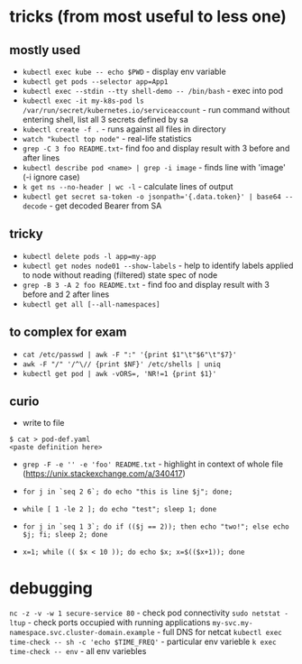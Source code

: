 # tricks (from most useful to less one)

## mostly used
- `kubectl exec kube -- echo $PWD` - display env variable
- `kubectl get pods --selector app=App1`
- `kubectl exec --stdin --tty shell-demo -- /bin/bash` - exec into pod
- `kubectl exec -it my-k8s-pod ls /var/run/secret/kubernetes.io/serviceaccount` - run command without entering shell, list all 3 secrets defined by sa
- `kubectl create -f .` - runs against all files in directory
- `watch "kubectl top node"` - real-life statistics
- `grep -C 3 foo README.txt`- find foo and display result with 3 before and after lines
- `kubectl describe pod <name> | grep -i image` - finds line with 'image' (-i ignore case)
- `k get ns --no-header | wc -l` - calculate lines of output
- `kubectl get secret sa-token -o jsonpath='{.data.token}' | base64 --decode` - get decoded Bearer from SA

## tricky
- `kubectl delete pods -l app=my-app`
- `kubectl get nodes node01 --show-labels` - help to identify labels applied to node without reading (filtered) state spec of node
- `grep -B 3 -A 2 foo README.txt` - find foo and display result with 3 before and 2 after lines
- `kubectl get all [--all-namespaces]`

## to complex for exam
- `cat /etc/passwd | awk -F ":" '{print $1"\t"$6"\t"$7}'` 
- `awk -F "/" '/^\// {print $NF}' /etc/shells | uniq`
- `kubectl get pod | awk -vORS=, 'NR!=1 {print $1}'`

## curio
- write to file
```
$ cat > pod-def.yaml 
<paste definition here>
```
- `grep -F -e '' -e 'foo' README.txt` - highlight in context of whole file (https://unix.stackexchange.com/a/340417)

- ```for j in `seq 2 6`; do echo "this is line $j"; done;```
- ```while [ 1 -le 2 ]; do echo "test"; sleep 1; done```
- ```for j in `seq 1 3`; do if (($j == 2)); then echo "two!"; else echo $j; fi; sleep 2; done```
- ```x=1; while (( $x < 10 )); do echo $x; x=$(($x+1)); done```


# debugging 
`nc -z -v -w 1 secure-service 80` - check pod connectivity
`sudo netstat -ltup` - check ports occupied with running applications
`my-svc.my-namespace.svc.cluster-domain.example` - full DNS for netcat 
`kubectl exec time-check -- sh -c 'echo $TIME_FREQ'` - particular env varieble
`k exec time-check -- env` - all env variebles
